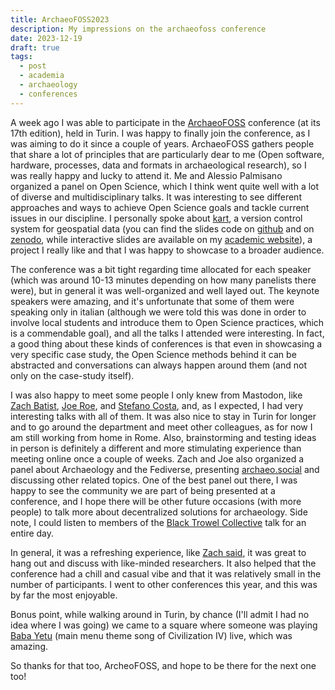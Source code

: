 ```yaml
---
title: ArchaeoFOSS2023
description: My impressions on the archaeofoss conference
date: 2023-12-19
draft: true
tags:
  - post
  - academia
  - archaeology
  - conferences
---
```


A week ago I was able to participate in the [ArchaeoFOSS](https://www.archeofoss.org/2023/) conference (at its 17th edition), held in Turin. I was happy to finally join the conference, as I was aiming to do it since a couple of years. ArchaeoFOSS gathers people that share a lot of principles that are particularly dear to me (Open software, hardware, processes, data and formats in archaeological research), so I was really happy and lucky to attend it. Me and Alessio Palmisano organized a panel on Open Science, which I think went quite well with a lot of diverse and multidisciplinary talks. It was interesting to see different approaches and ways to achieve Open Science goals and tackle current issues in our discipline. I personally spoke about [kart](https://kartproject.org), a version control system for geospatial data (you can find the slides code on [github](https://github.com/UnitoAssyrianGovernance/ArcheoFOSS2023) and on [zenodo](https://zenodo.org/records/10370519), while interactive slides are available on my [academic website](https://www.andreatitolo.com/slides/2023-12-13-archeofoss/archeofoss2023#/title-slide)), a project I really like and that I was happy to showcase to a broader audience. 

The conference was a bit tight regarding time allocated for each speaker (which was around 10-13 minutes depending on how many panelists there were), but in general it was well-organized and well layed out. The keynote speakers were amazing, and it's unfortunate that some of them were speaking only in italian (although we were told this was done in order to involve local students and introduce them to Open Science practices, which is a commendable goal), and all the talks I attended were interesting. In fact, a good thing about these kinds of conferences is that even in showcasing a very specific case study, the Open Science methods behind it can be abstracted and conversations can always happen around them (and not only on the case-study itself).

I was also happy to meet some people I only knew from Mastodon, like [Zach Batist](https://archaeo.social/@zackbatist), [Joe Roe](https://archaeo.social/@joeroe), and [Stefano Costa](https://octodon.social/@steko), and, as I expected, I had very interesting talks with all of them. It was also nice to stay in Turin for longer and to go around the department and meet other colleagues, as for now I am still working from home in Rome. Also, brainstorming and testing ideas in person is definitely a different and more stimulating experience than meeting online once a couple of weeks.
Zach and Joe also organized a panel about Archaeology and the Fediverse, presenting [archaeo.social](https://archaeo.social) and discussing other related topics. One of the best panel out there, I was happy to see the community we are part of being presented at a conference, and I hope there will be other future occasions (with more people) to talk more about decentralized solutions for archaeology. Side note, I could listen to members of the [Black Trowel Collective](https://blacktrowel.org/) talk for an entire day. 

In general, it was a refreshing experience, like [Zach said](https://blog.zackbatist.info/2023/12/17/archeofoss-xvii/), it was great to hang out and discuss with like-minded researchers. It also helped that the conference had a chill and casual vibe and that it was relatively small in the number of participants. I went to other conferences this year, and this was by far the most enjoyable.

Bonus point, while walking around in Turin, by chance (I'll admit I had no idea where I was going) we came to a square where someone was playing [Baba Yetu]([https://](https://www.youtube.com/watch?v=IJiHDmyhE1A&t=8)) (main menu theme song of Civilization IV) live, which was amazing.

So thanks for that too, ArcheoFOSS, and hope to be there for the next one too!